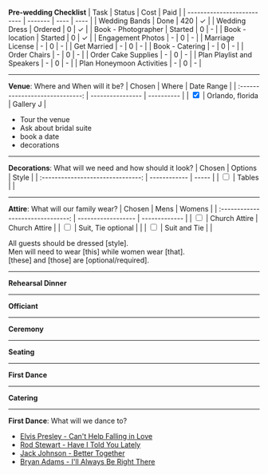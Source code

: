 **Pre-wedding Checklist**
| Task                       | Status  | Cost | Paid |
| -------------------------- | ------- | ---- | ---- |
| Wedding Bands              | Done    | 420  | ✓    |
| Wedding Dress              | Ordered | 0    | ✓    |
| Book - Photographer        | Started | 0    | -    |
| Book - location            | Started | 0    | ✓    |
| Engagement Photos          | -       | 0    | -    |
| Marriage License           | -       | 0    | -    |
| Get Married                | -       | 0    | -    |
| Book - Catering            | -       | 0    | -    |
| Order Chairs               | -       | 0    | -    |
| Order Cake Supplies        | -       | 0    | -    |
| Plan Playlist and Speakers | -       | 0    | -    |
| Plan Honeymoon Activities  | -       | 0    | -    |

---

**Venue**: Where and When will it be?
|             Chosen              | Where            | Date Range |
| :-----------------------------: | ---------------- | ---------- |
| <input type="checkbox" checked> | Orlando, florida | Gallery J  |

-   Tour the venue
-   Ask about bridal suite
-   book a date
-   decorations

---

**Decorations**: What will we need and how should it look?
|              Chosen               | Options      | Style |
| :-------------------------------: | ------------ | ----- |
| <input type="checkbox" unchecked> | Tables       |       |

---

**Attire**: What will our family wear?
|              Chosen               | Mens               | Womens        |
| :-------------------------------: | ------------------ | ------------- |
| <input type="checkbox" unchecked> | Church Attire      | Church Attire |
| <input type="checkbox" unchecked> | Suit, Tie optional |               |
| <input type="checkbox" unchecked> | Suit and Tie       |               |

All guests should be dressed [style]. \
Men will need to wear [this] while women wear [that]. \
[these] and [those] are [optional/required].

---

**Rehearsal Dinner**

---

**Officiant**

---

**Ceremony**

---

**Seating**

---

**First Dance**

---

**Catering**

---

**First Dance**: What will we dance to?
-   [Elvis Presley - Can't Help Falling in Love](https://open.spotify.com/track/44AyOl4qVkzS48vBsbNXaC)
-   [Rod Stewart - Have I Told You Lately](https://open.spotify.com/track/6mIY6O7uNGgVqOoX70UAYh)
-   [Jack Johnson - Better Together](https://open.spotify.com/track/0x1AxbzEDQyX6feQW99lF0)
-   [Bryan Adams - I'll Always Be Right There](https://open.spotify.com/track/583f5m5Y74xBEd6kPAv7Q8)

